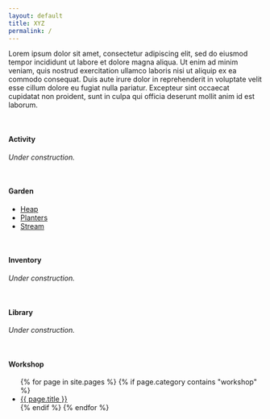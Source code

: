```yaml
---
layout: default
title: XYZ
permalink: /
---
```


Lorem ipsum dolor sit amet, consectetur adipiscing elit, sed do eiusmod tempor incididunt ut labore et dolore magna aliqua. Ut enim ad minim veniam, quis nostrud exercitation ullamco laboris nisi ut aliquip ex ea commodo consequat. Duis aute irure dolor in reprehenderit in voluptate velit esse cillum dolore eu fugiat nulla pariatur. Excepteur sint occaecat cupidatat non proident, sunt in culpa qui officia deserunt mollit anim id est laborum.

<br>


#### Activity

*Under construction.*

<br>


#### Garden

* [Heap](/heap/)
* [Planters](/planters/)
* [Stream](/stream/)

<br>


#### Inventory

*Under construction.*

<br>


#### Library

*Under construction.*

<br>


#### Workshop

<ul>
  {% for page in site.pages %}
    {% if page.category contains "workshop" %}
      <li><a href="{{ page.url }}" title="{{ page.title }}">{{ page.title }}</a></li>
    {% endif %}
  {% endfor %}
</ul>
